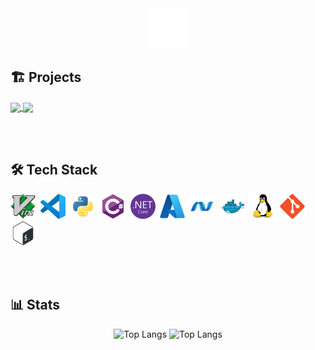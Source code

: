 <div align="center">
  <img src="sourcecode2.png" alt=""/>
</div>

<!--

<div align="center">
  <img alt="github-snake" src="github-user-contribution.svg" />
</div> https://platane.github.io/snk/ 

</br></br>

-->



## :building_construction: Projects
<a href="https://github.com/bartolek153/bot-messenger">
  <img align="center" src="https://github-readme-stats.vercel.app/api/pin/?username=bartolek153&repo=bot-messenger" />
</a>
<a href="https://github.com/bartolek153/dotfiles">
  <img align="center" src="https://github-readme-stats.vercel.app/api/pin/?username=bartolek153&repo=dotfiles" />
</a>

</br></br>

## :hammer_and_wrench: Tech Stack

<div>
  <img src="https://github.com/devicons/devicon/blob/master/icons/vim/vim-original.svg" title="Vim" alt="Vim" width="40" height="40"/>&nbsp;
  <img src="https://github.com/devicons/devicon/blob/master/icons/vscode/vscode-original.svg" title="VSCode" alt="VSCode" width="40" height="40"/>&nbsp;
  <img src="https://github.com/devicons/devicon/blob/master/icons/python/python-original.svg" title="Python" alt="Python" width="40" height="40"/>&nbsp;
  <img src="https://github.com/devicons/devicon/blob/master/icons/csharp/csharp-original.svg" title="CSharp" alt="CSharp" width="40" height="40"/>&nbsp;
  <img src="https://github.com/devicons/devicon/blob/master/icons/dotnetcore/dotnetcore-original.svg" title=".NET Core" alt=".NET Core" width="40" height="40"/>&nbsp;
  <img src="https://github.com/devicons/devicon/blob/master/icons/azure/azure-original.svg" title="Azure" alt="Azure" width="40" height="40"/>&nbsp;
  <img src="https://github.com/devicons/devicon/blob/master/icons/dot-net/dot-net-original.svg" title="ASP.NET Core" alt="ASP.NET Core" width="40" height="40"/>&nbsp;
  <img src="https://github.com/devicons/devicon/blob/master/icons/docker/docker-original.svg" title="Docker" alt="Docker" width="40" height="40"/>&nbsp;
  <img src="https://github.com/devicons/devicon/blob/master/icons/linux/linux-original.svg" title="Linux" alt="Linux" width="40" height="40"/>&nbsp;
  <img src="https://github.com/devicons/devicon/blob/master/icons/git/git-original.svg" title="Git" alt="Git" width="40" height="40"/>&nbsp;
  <img src="https://github.com/devicons/devicon/blob/master/icons/bash/bash-original.svg" title="Bash" alt="Bash" width="40" height="40"/>&nbsp;
</div>

</br></br>

## :bar_chart: Stats

<div align="center">
  <img height="171.5em" src="https://github-readme-stats.vercel.app/api?username=bartolek153&count_private=true&show_icons=true&theme=dracula&hide_border=true" alt="Top Langs">

  <img height="171.5em" src="https://github-readme-stats.vercel.app/api/top-langs/?username=bartolek153&layout=compact&langs_count=5&hide_border=true&hide_title=true&theme=dracula" alt="Top Langs">
</div>

<!--
**bartolek153/bartolek153** is a ✨ _special_ ✨ repository because its `README.md` (this file) appears on your GitHub profile.
![Visitor Count](https://profile-counter.glitch.me/bartolek153/count.svg)

Here are some ideas to get you started:

- 🔭 I’m currently working on ...
- 🌱 I’m currently learning ...
- 👯 I’m looking to collaborate on ...
- 🤔 I’m looking for help with ...
- 💬 Ask me about ...
- 📫 How to reach me: ...
- 😄 Pronouns: ...
- ⚡ Fun fact: ...

[![Streak](http://github-readme-streak-stats.herokuapp.com?user=bartolek153&theme=dracula&hide_border=true)](https://git.io/streak-stats)

-->
